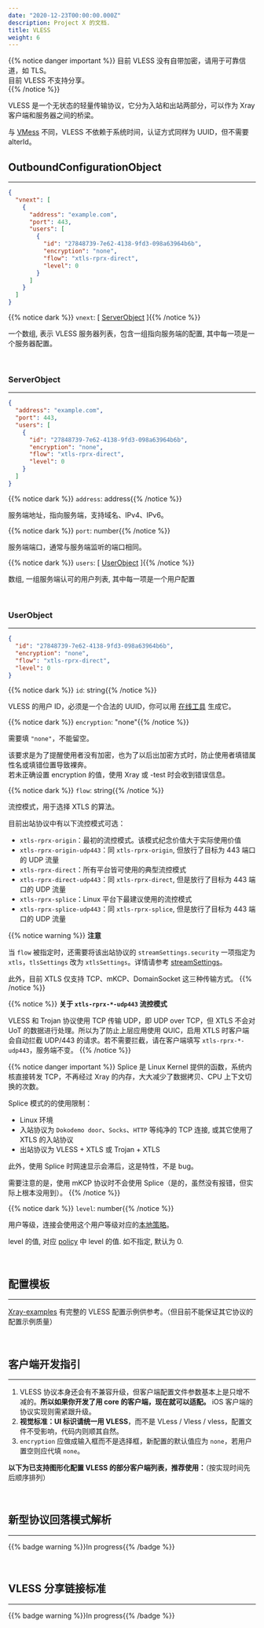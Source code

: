 ```yaml
---
date: "2020-12-23T00:00:00.000Z"
description: Project X 的文档.
title: VLESS
weight: 6
---
```


{{% notice danger important %}}
目前 VLESS 没有自带加密，请用于可靠信道，如 TLS。</br>
目前 VLESS 不支持分享。</br>
{{% /notice %}}

VLESS 是一个无状态的轻量传输协议，它分为入站和出站两部分，可以作为 Xray 客户端和服务器之间的桥梁。

与 [VMess](../vmess) 不同，VLESS 不依赖于系统时间，认证方式同样为 UUID，但不需要 alterId。

## OutboundConfigurationObject

---

```json
{
  "vnext": [
    {
      "address": "example.com",
      "port": 443,
      "users": [
        {
          "id": "27848739-7e62-4138-9fd3-098a63964b6b",
          "encryption": "none",
          "flow": "xtls-rprx-direct",
          "level": 0
        }
      ]
    }
  ]
}
```

{{% notice dark %}} `vnext`: \[ [ServerObject](#serverobject) \]{{% /notice %}}

一个数组, 表示 VLESS 服务器列表，包含一组指向服务端的配置, 其中每一项是一个服务器配置。

<br />

### ServerObject

---

```json
{
  "address": "example.com",
  "port": 443,
  "users": [
    {
      "id": "27848739-7e62-4138-9fd3-098a63964b6b",
      "encryption": "none",
      "flow": "xtls-rprx-direct",
      "level": 0
    }
  ]
}
```

{{% notice dark %}} `address`: address{{% /notice %}}

服务端地址，指向服务端，支持域名、IPv4、IPv6。

{{% notice dark %}} `port`: number{{% /notice %}}

服务端端口，通常与服务端监听的端口相同。

{{% notice dark %}} `users`: \[ [UserObject](#userobject) \]{{% /notice %}}

数组, 一组服务端认可的用户列表, 其中每一项是一个用户配置

<br />

### UserObject

---

```json
{
  "id": "27848739-7e62-4138-9fd3-098a63964b6b",
  "encryption": "none",
  "flow": "xtls-rprx-direct",
  "level": 0
}
```

{{% notice dark %}} `id`: string{{% /notice %}}

VLESS 的用户 ID，必须是一个合法的 UUID，你可以用 [在线工具]() 生成它。

{{% notice dark %}} `encryption`: "none"{{% /notice %}}

需要填 `"none"`，不能留空。

该要求是为了提醒使用者没有加密，也为了以后出加密方式时，防止使用者填错属性名或填错位置导致裸奔。</br>
若未正确设置 encryption 的值，使用 Xray 或 -test 时会收到错误信息。

{{% notice dark %}} `flow`: string{{% /notice %}}

流控模式，用于选择 XTLS 的算法。

目前出站协议中有以下流控模式可选：

- `xtls-rprx-origin`：最初的流控模式。该模式纪念价值大于实际使用价值
- `xtls-rprx-origin-udp443`：同 `xtls-rprx-origin`, 但放行了目标为 443 端口的 UDP 流量
- `xtls-rprx-direct`：所有平台皆可使用的典型流控模式
- `xtls-rprx-direct-udp443`：同 `xtls-rprx-direct`, 但是放行了目标为 443 端口的 UDP 流量
- `xtls-rprx-splice`：Linux 平台下最建议使用的流控模式
- `xtls-rprx-splice-udp443`：同 `xtls-rprx-splice`, 但是放行了目标为 443 端口的 UDP 流量

{{% notice warning %}}
**注意**

当 `flow` 被指定时，还需要将该出站协议的 `streamSettings.security` 一项指定为 `xtls`，`tlsSettings` 改为 `xtlsSettings`。详情请参考 [streamSettings](../../transport#streamsettingsobject)。

此外，目前 XTLS 仅支持 TCP、mKCP、DomainSocket 这三种传输方式。
{{% /notice %}}

{{% notice %}}
**关于 `xtls-rprx-*-udp443` 流控模式**

VLESS 和 Trojan 协议使用 TCP 传输 UDP，即 UDP over TCP，但 XTLS 不会对 UoT 的数据进行处理。所以为了防止上层应用使用 QUIC，启用 XTLS 时客户端会自动拦截 UDP/443 的请求。若不需要拦截，请在客户端填写 `xtls-rprx-*-udp443`，服务端不变。
{{% /notice %}}

{{% notice danger important %}}
Splice 是 Linux Kernel 提供的函数，系统内核直接转发 TCP，不再经过 Xray 的内存，大大减少了数据拷贝、CPU 上下文切换的次数。

Splice 模式的的使用限制：

- Linux 环境
- 入站协议为 `Dokodemo door`、`Socks`、`HTTP` 等纯净的 TCP 连接, 或其它使用了 XTLS 的入站协议
- 出站协议为 VLESS + XTLS 或 Trojan + XTLS

此外，使用 Splice 时网速显示会滞后，这是特性，不是 bug。

需要注意的是，使用 mKCP 协议时不会使用 Splice（是的，虽然没有报错，但实际上根本没用到）。
{{% /notice %}}

{{% notice dark %}} `level`: number{{% /notice %}}

用户等级，连接会使用这个用户等级对应的[本地策略](../../policy#levelpolicyobject)。

level 的值, 对应 [policy](../../policy#policyobject) 中 level 的值. 如不指定, 默认为 0.

<br />

## 配置模板

---

[Xray-examples](https://github.com/xtls/Xray-examples) 有完整的 VLESS 配置示例供参考。（但目前不能保证其它协议的配置示例质量）

</br>

## 客户端开发指引

---

1. VLESS 协议本身还会有不兼容升级，但客户端配置文件参数基本上是只增不减的。**所以如果你开发了用 core 的客户端，现在就可以适配。** iOS 客户端的协议实现则需紧跟升级。
2. **视觉标准：UI 标识请统一用 VLESS**，而不是 VLess / Vless / vless，配置文件不受影响，代码内则顺其自然。
3. `encryption` 应做成输入框而不是选择框，新配置的默认值应为 `none`，若用户置空则应代填 `none`。

**以下为已支持图形化配置 VLESS 的部分客户端列表，推荐使用：**（按实现时间先后顺序排列）

<!-- - [QXray](https://github.com/QXray/QXray)（v2.6.3+），支持 Linux、macOS、Windows
- [XrayN](https://github.com/2dust/XrayN)（v3.21+），支持 Windows
- [XrayNG](https://github.com/2dust/XrayNG)（v1.3.0+），支持 Android
- [PassWall](https://github.com/xiaorouji/openwrt-package)（v3.9.35+），支持 OpenWrt
- [XrayA](https://github.com/mzz2017/XrayA)（v1.0.0+），支持 Linux
- [XrayU](https://github.com/yanue/XrayU)（v3.0.0+），支持 macOS -->

</br>

## 新型协议回落模式解析

---

{{% badge warning %}}In progress{{% /badge %}}

</br>

## VLESS 分享链接标准

---

{{% badge warning %}}In progress{{% /badge %}}
